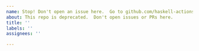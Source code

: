 ```yaml
---
name: Stop! Don't open an issue here.  Go to github.com/haskell-actions instead.
about: This repo is deprecated.  Don't open issues or PRs here.
title: ''
labels: ''
assignees: ''

---
```



